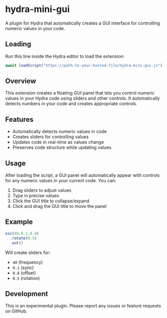 # hydra-mini-gui

A plugin for Hydra that automatically creates a GUI interface for controlling numeric values in your code.

## Loading

Run this line inside the Hydra editor to load the extension:

```js
await loadScript("https://path-to-your-hosted-file/hydra-mini-gui.js")
```

## Overview

This extension creates a floating GUI panel that lets you control numeric values in your Hydra code using sliders and other controls. It automatically detects numbers in your code and creates appropriate controls.

## Features

- Automatically detects numeric values in code
- Creates sliders for controlling values
- Updates code in real-time as values change
- Preserves code structure while updating values

## Usage

After loading the script, a GUI panel will automatically appear with controls for any numeric values in your current code. You can:

1. Drag sliders to adjust values
2. Type in precise values
3. Click the GUI title to collapse/expand
4. Click and drag the GUI title to move the panel

## Example

```js
osc(40,0.1,0.8)
  .rotate(0.5)
  .out()
```

Will create sliders for:
- `40` (frequency)
- `0.1` (sync)
- `0.8` (offset)
- `0.5` (rotation)

## Development

This is an experimental plugin. Please report any issues or feature requests on GitHub. 